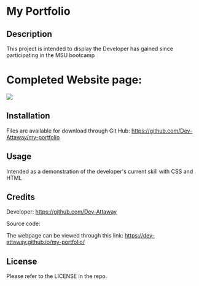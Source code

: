 # My Portfolio

## Description
This project is intended to display the Developer has gained since participating in the MSU bootcamp
# Completed Website page:
![](.assets/images/README.png)

## Installation

Files are available for download through Git Hub:
https://github.com/Dev-Attaway/my-portfolio

## Usage

Intended as a demonstration of the developer's current skill with CSS and HTML

## Credits

Developer:
https://github.com/Dev-Attaway

Source code:


The webpage can be viewed through this link:
https://dev-attaway.github.io/my-portfolio/

## License

Please refer to the LICENSE in the repo.
